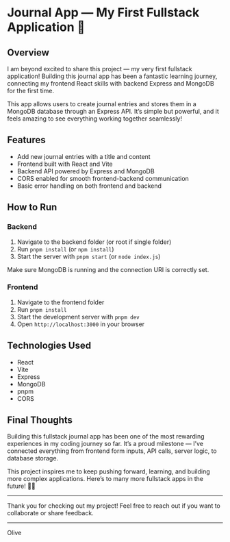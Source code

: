# Journal App — My First Fullstack Application 🎉

## Overview

I am beyond excited to share this project — my very first fullstack application! Building this journal app has been a fantastic learning journey, connecting my frontend React skills with backend Express and MongoDB for the first time. 

This app allows users to create journal entries and stores them in a MongoDB database through an Express API. It’s simple but powerful, and it feels amazing to see everything working together seamlessly!

## Features

- Add new journal entries with a title and content
- Frontend built with React and Vite
- Backend API powered by Express and MongoDB
- CORS enabled for smooth frontend-backend communication
- Basic error handling on both frontend and backend

## How to Run

### Backend
1. Navigate to the backend folder (or root if single folder)
2. Run `pnpm install` (or `npm install`)
3. Start the server with `pnpm start` (or `node index.js`)

Make sure MongoDB is running and the connection URI is correctly set.

### Frontend
1. Navigate to the frontend folder
2. Run `pnpm install`
3. Start the development server with `pnpm dev`
4. Open `http://localhost:3000` in your browser

## Technologies Used

- React
- Vite
- Express
- MongoDB
- pnpm
- CORS

## Final Thoughts

Building this fullstack journal app has been one of the most rewarding experiences in my coding journey so far. It’s a proud milestone — I’ve connected everything from frontend form inputs, API calls, server logic, to database storage. 

This project inspires me to keep pushing forward, learning, and building more complex applications. Here’s to many more fullstack apps in the future! 🥳🚀

---

Thank you for checking out my project! Feel free to reach out if you want to collaborate or share feedback.

---

Olive
